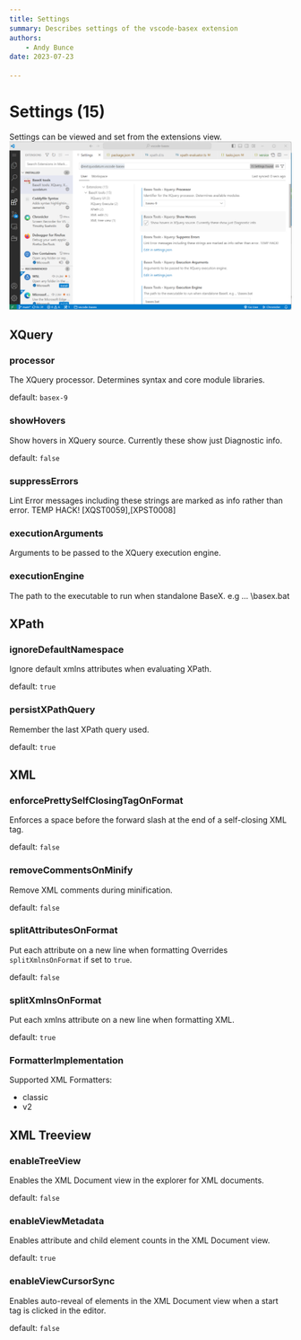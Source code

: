 ```yaml
---
title: Settings
summary: Describes settings of the vscode-basex extension
authors:
    - Andy Bunce
date: 2023-07-23

---
```


# Settings (15)
Settings can be viewed and set from the extensions view.
![image](settings.png)
## XQuery
### processor	
The XQuery processor. Determines syntax and core module libraries.

default: `basex-9`

### showHovers
Show hovers in XQuery source. Currently these show just Diagnostic info.

default: `false`

### suppressErrors
Lint Error messages including these strings are marked as info rather than error. 
TEMP HACK!	[XQST0059],[XPST0008]

### executionArguments
Arguments to be passed to the XQuery execution engine.

### executionEngine
The path to the executable to run when standalone BaseX. e.g ... \basex.bat	

## XPath
### ignoreDefaultNamespace	
Ignore default xmlns attributes when evaluating XPath.

default: `true`


### persistXPathQuery	
Remember the last XPath query used.

default: `true`

## XML
### enforcePrettySelfClosingTagOnFormat
Enforces a space before the forward slash at the end of a self-closing XML tag.

default: `false`

### removeCommentsOnMinify	
Remove XML comments during minification.

default: `false`

### splitAttributesOnFormat	
Put each attribute on a new line when formatting  Overrides `splitXmlnsOnFormat` if set to `true`.

default: `false`

### splitXmlnsOnFormat	
Put each xmlns attribute on a new line when formatting XML.

default: `true`

### FormatterImplementation	
Supported XML Formatters: 
* classic	
* v2

## XML Treeview
### enableTreeView	
Enables the XML Document view in the explorer for XML documents.

default: `false`

### enableViewMetadata
Enables attribute and child element counts in the XML Document view.

default: `true`

### enableViewCursorSync
Enables auto-reveal of elements in the XML Document view when a start tag is clicked in the editor.

default: `false`